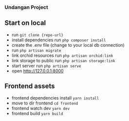 ### Undangan Project

## Start on local
- run `git clone {repo-url}`
- install dependencies run `php composer install`
- create the .env file (change to your local db connection)
- run `php artisan migrate`
- link orchid resources run `php artisan orchid:link`
- link storage to public run `php artisan storage:link`
- start server run `php artisan serve `
- open http://127.0.0.1:8000

## Frontend assets
- frontend dependencies install `yarn install`
- move to dir frontend `cd frontend`
- frontend watch dev `yarn dev`
- frontend build `yarn build`

